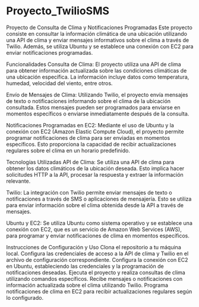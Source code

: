# Proyecto_TwilioSMS
Proyecto de Consulta de Clima y Notificaciones Programadas
Este proyecto consiste en consultar la información climática de una ubicación utilizando una API de clima y enviar mensajes informativos sobre el clima a través de Twilio. Además, se utiliza Ubuntu y se establece una conexión con EC2 para enviar notificaciones programadas.

Funcionalidades
Consulta de Clima: El proyecto utiliza una API de clima para obtener información actualizada sobre las condiciones climáticas de una ubicación específica. La información incluye datos como temperatura, humedad, velocidad del viento, entre otros.

Envío de Mensajes de Clima: Utilizando Twilio, el proyecto envía mensajes de texto o notificaciones informando sobre el clima de la ubicación consultada. Estos mensajes pueden ser programados para enviarse en momentos específicos o enviarse inmediatamente después de la consulta.

Notificaciones Programadas en EC2: Mediante el uso de Ubuntu y la conexión con EC2 (Amazon Elastic Compute Cloud), el proyecto permite programar notificaciones de clima para ser enviadas en momentos específicos. Esto proporciona la capacidad de recibir actualizaciones regulares sobre el clima en un horario predefinido.

Tecnologías Utilizadas
API de Clima: Se utiliza una API de clima para obtener los datos climáticos de la ubicación deseada. Esto implica hacer solicitudes HTTP a la API, procesar la respuesta y extraer la información relevante.

Twilio: La integración con Twilio permite enviar mensajes de texto o notificaciones a través de SMS o aplicaciones de mensajería. Esto se utiliza para enviar información sobre el clima obtenida desde la API a través de mensajes.

Ubuntu y EC2: Se utiliza Ubuntu como sistema operativo y se establece una conexión con EC2, que es un servicio de Amazon Web Services (AWS), para programar y enviar notificaciones de clima en momentos específicos.

Instrucciones de Configuración y Uso
Clona el repositorio a tu máquina local.
Configura las credenciales de acceso a la API de clima y Twilio en el archivo de configuración correspondiente.
Configura la conexión con EC2 en Ubuntu, estableciendo las credenciales y la programación de notificaciones deseadas.
Ejecuta el proyecto y realiza consultas de clima utilizando comandos específicos.
Recibe mensajes o notificaciones con información actualizada sobre el clima utilizando Twilio.
Programa notificaciones de clima en EC2 para recibir actualizaciones regulares según lo configurado.
